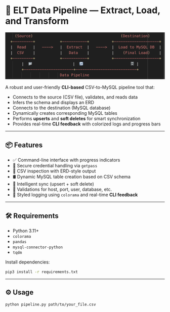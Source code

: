 # 🚀 ELT Data Pipeline — Extract, Load, and Transform

![Pipeline](Project/banner.png)

A robust and user-friendly **CLI-based** CSV-to-MySQL pipeline tool that:

- Connects to the source (CSV file), validates, and reads data
- Infers the schema and displays an ERD
- Connects to the destination (MySQL database)
- Dynamically creates corresponding MySQL tables
- Performs **upserts** and **soft deletes** for smart synchronization
- Provides real-time **CLI feedback** with colorized logs and progress bars

---

## 📦 Features

- ✅ Command-line interface with progress indicators
- 🔐 Secure credential handling via `getpass`
- 📁 CSV inspection with ERD-style output
- 🛢️ Dynamic MySQL table creation based on CSV schema
- 🔄 Intelligent sync (upsert + soft delete)
- 🧪 Validations for host, port, user, database, etc.
- 🌈 Styled logging using `colorama` and real-time **CLI feedback**

---

## 🛠️ Requirements

- Python 3.11+
- `colorama`
- `pandas`
- `mysql-connector-python`
- `tqdm`

Install dependencies:

```bash
pip3 install -r requirements.txt
```

---

## ⚙️ Usage

```
python pipeline.py path/to/your_file.csv
```
